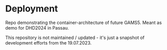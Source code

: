 # Deployment

Repo demonstrating the container-architecture of future GAMS5.
Meant as demo for DHD2024 in Passau.

This repository is not maintained / updated - it's just a snapshot
of development efforts from the 19.07.2023. 
